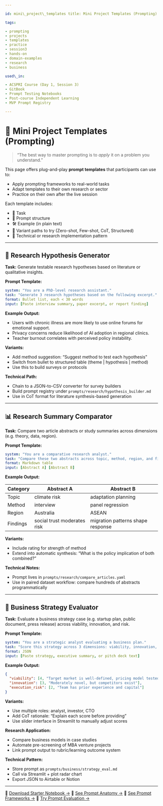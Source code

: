 ```yaml
---

id: mini\_project\_templates title: Mini Project Templates (Prompting) description: Domain-aligned prompt templates for participants to use in solo practice, home projects, or product development. author: Maria Aise status: live version: 1.2 created: 2025-07-05 updated: 2025-07-05 module\_type: template

tags:

- prompting
- projects
- templates
- practice
- session3
- hands-on
- domain-examples
- research
- business

used\_in:

- ACSPRI Course (Day 1, Session 3)
- GitBook
- Prompt Testing Notebooks
- Post-course Independent Learning
- MVP Prompt Registry

---
```


# 🧪 Mini Project Templates (Prompting)

> “The best way to master prompting is to *apply* it on a problem you understand.”

This page offers plug-and-play **prompt templates** that participants can use to:

- Apply prompting frameworks to real-world tasks
- Adapt templates to their own research or sector
- Practice on their own after the live session

Each template includes:

- 🧠 Task
- 🧱 Prompt structure
- 🛠️ Example (in plain text)
- 🔁 Variant paths to try (Zero-shot, Few-shot, CoT, Structured)
- 🔬 Technical or research implementation pattern

---

## 🧠 Research Hypothesis Generator

**Task:** Generate testable research hypotheses based on literature or qualitative insights.

**Prompt Template:**

```yaml
system: "You are a PhD-level research assistant."
task: "Generate 3 research hypotheses based on the following excerpt."
format: Bullet list, each < 30 words
input: [Paste interview summary, paper excerpt, or report finding]
```

**Example Output:**

- Users with chronic illness are more likely to use online forums for emotional support.
- Privacy concerns reduce likelihood of AI adoption in regional clinics.
- Teacher burnout correlates with perceived policy instability.

**Variants:**

- Add method suggestion: “Suggest method to test each hypothesis”
- Switch from bullet to structured table (theme | hypothesis | method)
- Use this to build surveys or protocols

**Technical Path:**

- Chain to a JSON-to-CSV converter for survey builders
- Build prompt registry under `prompts/research/hypothesis_builder.md`
- Use in CoT format for literature synthesis-based generation

---

## 📊 Research Summary Comparator

**Task:** Compare two article abstracts or study summaries across dimensions (e.g. theory, data, region).

**Prompt Template:**

```yaml
system: "You are a comparative research analyst."
task: "Compare these two abstracts across topic, method, region, and findings."
format: Markdown table
input: [Abstract A] [Abstract B]
```

**Example Output:**

| Category | Abstract A                  | Abstract B                        |
| -------- | --------------------------- | --------------------------------- |
| Topic    | climate risk                | adaptation planning               |
| Method   | interview                   | panel regression                  |
| Region   | Australia                   | ASEAN                             |
| Findings | social trust moderates risk | migration patterns shape response |

**Variants:**

- Include rating for strength of method
- Extend into automatic synthesis: “What is the policy implication of both combined?”

**Technical Notes:**

- Prompt lives in `prompts/research/compare_articles.yaml`
- Use in paired dataset workflow: compare hundreds of abstracts programmatically

---

## 💼 Business Strategy Evaluator

**Task:** Evaluate a business strategy case (e.g. startup plan, public document, press release) across viability, innovation, and risk.

**Prompt Template:**

```yaml
system: "You are a strategic analyst evaluating a business plan."
task: "Score this strategy across 3 dimensions: viability, innovation, execution risk."
format: JSON
input: [Paste strategy, executive summary, or pitch deck text]
```

**Example Output:**

```json
{
  "viability": [4, "Target market is well-defined, pricing model tested"],
  "innovation": [3, "Moderately novel, but competitors exist"],
  "execution_risk": [2, "Team has prior experience and capital"]
}
```

**Variants:**

- Use multiple roles: analyst, investor, CTO
- Add CoT rationale: “Explain each score before providing”
- Use slider interface in Streamlit to manually adjust scores

**Research Application:**

- Compare business models in case studies
- Automate pre-screening of MBA venture projects
- Link prompt output to rubric/learning outcome system

**Technical Pattern:**

- Store prompt as `prompts/business/strategy_eval.md`
- Call via Streamlit + plot radar chart
- Export JSON to Airtable or Notion

---

📎 [Download Starter Notebook →](link) 📎 [See Prompt Anatomy →](prompt_anatomy.md) 📎 [See Prompt Frameworks →](prompt_frameworks.md) 📎 [Try Prompt Evaluation →](prompt_evaluation.md)

